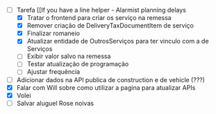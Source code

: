 - [ ] Tarefa [[If you have a line helper - Alarmist planning delays
	- [x] Tratar o frontend para criar os serviço na remessa
	- [x] Remover criação de DeliveryTaxDocumentItem de serviço
	- [x] Finalizar romaneio
	- [x] Atualizar entidade de OutrosServiços para ter vinculo com a de Serviços
	- [ ] Exibir valor salvo na remessa
	- [ ] Testar atualização de programação
	- [ ] Ajustar frequência
- [ ] Adicionar dados na API publica de construction e de vehicle (???)
- [x] Falar com Will sobre como utilizar a pagina para atualizar APIs
- [x] Volei
- [ ] Salvar aluguel Rose noivas
